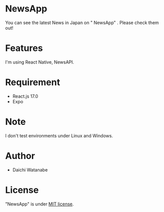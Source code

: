 # NewsApp

You can see the latest News in Japan on " NewsApp" . Please check them out!

# Features
I'm using React Native, NewsAPI.





# Requirement

* React.js 17.0
* Expo
 
# Note
 
I don't test environments under Linux and Windows.
 
# Author
 
* Daichi Watanabe


# License
 
"NewsApp" is under [MIT license](https://en.wikipedia.org/wiki/MIT_License).

